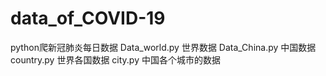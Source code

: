 # data_of_COVID-19
python爬新冠肺炎每日数据
Data_world.py
世界数据
Data_China.py
中国数据
country.py
世界各国数据
city.py
中国各个城市的数据
